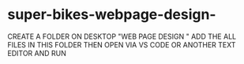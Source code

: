 # super-bikes-webpage-design-
CREATE A FOLDER ON DESKTOP "WEB PAGE DESIGN "
ADD THE ALL FILES IN THIS FOLDER
THEN OPEN VIA VS CODE OR ANOTHER TEXT EDITOR
AND RUN
